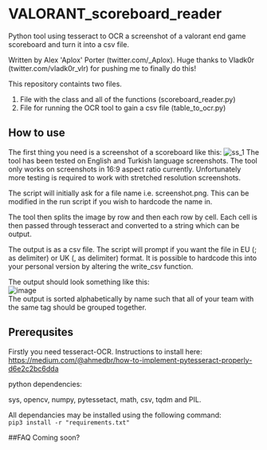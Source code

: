 # VALORANT_scoreboard_reader
Python tool using tesseract to OCR a screenshot of a valorant end game scoreboard and turn it into a csv file.

Written by Alex 'Aplox' Porter (twitter.com/_Aplox). Huge thanks to Vladk0r (twitter.com/vladk0r_vlr) for pushing me to finally do this!

This repository containts two files. 

1. File with the class and all of the functions (scoreboard_reader.py)
2. File for running the OCR tool to gain a csv file (table_to_ocr.py)


## How to use
The first thing you need is a screenshot of a scoreboard like this:
![ss_1](https://user-images.githubusercontent.com/57774007/220695198-47f6b995-b1e4-4fc8-83f6-46325065e388.png)
The tool has been tested on English and Turkish language screenshots.
The tool only works on screenshots in 16:9 aspect ratio currently. Unfortunately more testing is required to work with stretched resolution screenshots.

The script will initially ask for a file name i.e. screenshot.png.
This can be modified in the run script if you wish to hardcode the name in.

The tool then splits the image by row and then each row by cell.
Each cell is then passed through tesseract and converted to a string which can be output.

The output is as a csv file. The script will prompt if you want the file in EU (; as delimiter) or UK (, as delimiter) format.
It is possible to hardcode this into your personal version by altering the write_csv function.

The output should look something like this: <br>
![image](https://user-images.githubusercontent.com/57774007/220700904-34984cfc-61cd-4004-b12f-9393d50e6664.png)<br>
The output is sorted alphabetically by name such that all of your team with the same tag should be grouped together.

## Prerequsites
Firstly you need tesseract-OCR. Instructions to install here: <br>
https://medium.com/@ahmedbr/how-to-implement-pytesseract-properly-d6e2c2bc6dda <br>

python dependencies:

sys, opencv, numpy, pytessetact, math, csv, tqdm and PIL.

All dependancies may be installed using the following command:
<code> pip3 install -r "requirements.txt" </code>

##FAQ
Coming soon?
